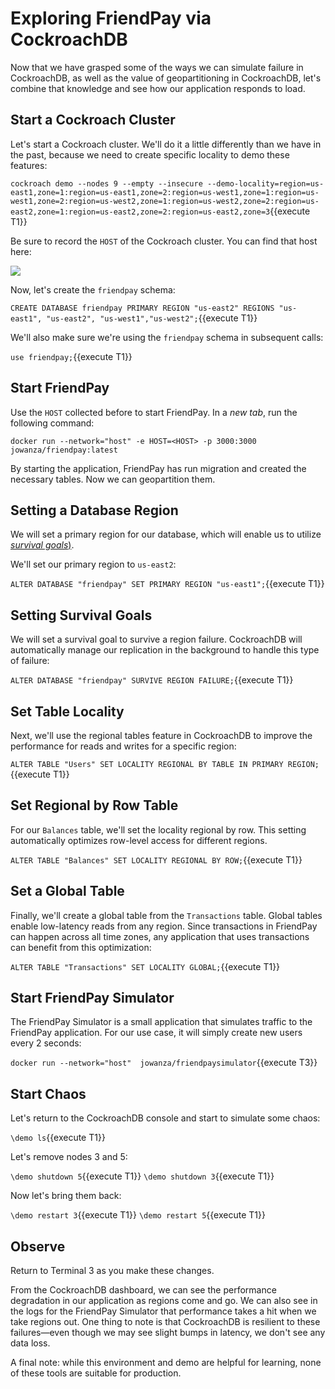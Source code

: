 # Exploring FriendPay via CockroachDB

Now that we have grasped some of the ways we can simulate failure in CockroachDB, as well as the value of geopartitioning in CockroachDB, let's combine that knowledge and see how our application responds to load.

## Start a Cockroach Cluster

Let's start a Cockroach cluster. We'll do it a little differently than we have in the past, because we need to create specific locality to demo these features:

`cockroach demo --nodes 9 --empty --insecure --demo-locality=region=us-east1,zone=1:region=us-east1,zone=2:region=us-west1,zone=1:region=us-west1,zone=2:region=us-west2,zone=1:region=us-west2,zone=2:region=us-east2,zone=1:region=us-east2,zone=2:region=us-east2,zone=3`{{execute T1}}

Be sure to record the `HOST` of the Cockroach cluster. You can find that host here:

![](https://imgur.com/sQpoqaN.png)

Now, let's create the `friendpay` schema:

`CREATE DATABASE friendpay PRIMARY REGION "us-east2" REGIONS "us-east1", "us-east2", "us-west1","us-west2";`{{execute T1}}

We'll also make sure we're using the `friendpay` schema in subsequent calls:

`use friendpay;`{{execute T1}}

## Start FriendPay

Use the `HOST` collected before to start FriendPay. In a *new tab*, run the following command:

`docker run --network="host" -e HOST=<HOST> -p 3000:3000 jowanza/friendpay:latest`

By starting the application, FriendPay has run migration and created the necessary tables. Now we can geopartition them.

## Setting a Database Region

We will set a primary region for our database, which will enable us to utilize [*survival goals*)](https://www.cockroachlabs.com/docs/v21.1/multiregion-overview.html#survival-goals). 

We'll set our primary region to `us-east2`:

`ALTER DATABASE "friendpay" SET PRIMARY REGION "us-east1";`{{execute T1}}

## Setting Survival Goals

We will set a survival goal to survive a region failure. CockroachDB will automatically manage our replication in the background to handle this type of failure:

`ALTER DATABASE "friendpay" SURVIVE REGION FAILURE;`{{execute T1}}

## Set Table Locality

Next, we'll use the regional tables feature in CockroachDB to improve the performance for reads and writes for a specific region:

`ALTER TABLE "Users" SET LOCALITY REGIONAL BY TABLE IN PRIMARY REGION;`{{execute T1}}

## Set Regional by Row Table

For our `Balances` table, we'll set the locality regional by row. This setting automatically optimizes row-level access for different regions.

`ALTER TABLE "Balances" SET LOCALITY REGIONAL BY ROW;`{{execute T1}}

## Set a Global Table

Finally, we'll create a global table from the `Transactions` table. Global tables enable low-latency reads from any region. Since transactions in FriendPay can happen across all time zones, any application that uses transactions can benefit from this optimization:

`ALTER TABLE "Transactions" SET LOCALITY GLOBAL;`{{execute T1}}
  
## Start FriendPay Simulator

The FriendPay Simulator is a small application that simulates traffic to the FriendPay application. For our use case, it will simply create new users every 2 seconds:

`docker run --network="host"  jowanza/friendpaysimulator`{{execute  T3}}

## Start Chaos

Let's return to the CockroachDB console and start to simulate some chaos: 

`\demo ls`{{execute T1}}

Let's remove nodes 3 and 5:

`\demo shutdown 5`{{execute T1}}
`\demo shutdown 3`{{execute T1}}

Now let's bring them back:

`\demo restart 3`{{execute T1}}
`\demo restart 5`{{execute T1}}

## Observe

Return to Terminal 3 as you make these changes.

From the CockroachDB dashboard, we can see the performance degradation in our application as regions come and go. We can also see in the logs for the FriendPay Simulator that performance takes a hit when we take regions out. One thing to note is that CockroachDB is resilient to these failures—even though we may see slight bumps in latency, we don't see any data loss.

A final note: while this environment and demo are helpful for learning, none of these tools are suitable for production.
